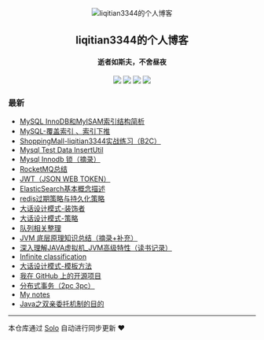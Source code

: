 <p align="center"><img alt="liqitian3344的个人博客" src="https://img.hacpai.com/file/2019/11/headimage-5905b7c7.png"></p><h2 align="center">
liqitian3344的个人博客
</h2>

<h4 align="center">逝者如斯夫，不舍昼夜</h4>
<p align="center"><a title="liqitian3344的个人博客" target="_blank" href="https://github.com/liqitian3344/solo-blog"><img src="https://img.shields.io/github/last-commit/liqitian3344/solo-blog.svg?style=flat-square&color=FF9900"></a>
<a title="GitHub repo size in bytes" target="_blank" href="https://github.com/liqitian3344/solo-blog"><img src="https://img.shields.io/github/repo-size/liqitian3344/solo-blog.svg?style=flat-square"></a>
<a title="Solo Version" target="_blank" href="https://github.com/88250/solo/releases"><img src="https://img.shields.io/badge/solo-3.6.7-f1e05a.svg?style=flat-square&color=blueviolet"></a>
<a title="Hits" target="_blank" href="https://github.com/88250/hits"><img src="https://hits.b3log.org/liqitian3344/solo-blog.svg"></a></p>

### 最新

* [MySQL InnoDB和MyISAM索引结构简析](https://liqitian.com/articles/2019/12/11/1576059397104.html)
* [MySQL-覆盖索引 、索引下推](https://liqitian.com/articles/2019/12/07/1575729377566.html)
* [ShoppingMall-liqitian3344实战练习（B2C）](https://liqitian.com/articles/2019/11/14/1573695891267.html)
* [Mysql Test Data InsertUtil](https://liqitian.com/articles/2019/11/10/1573378143990.html)
* [Mysql  Innodb 锁（摘录）](https://liqitian.com/articles/2019/11/07/1573106576595.html)
* [RocketMQ总结](https://liqitian.com/articles/2019/11/06/1573006088750.html)
* [JWT（JSON WEB TOKEN）](https://liqitian.com/articles/2019/11/04/1572834876894.html)
* [ElasticSearch基本概念描述](https://liqitian.com/articles/2019/10/29/1572327018688.html)
* [redis过期策略与持久化策略](https://liqitian.com/articles/2019/10/29/1572320246189.html)
* [大话设计模式-装饰者](https://liqitian.com/articles/2019/10/23/1571824752198.html)
* [大话设计模式-策略](https://liqitian.com/articles/2019/10/18/1571386530276.html)
* [队列相关整理](https://liqitian.com/articles/2019/10/16/1571193517855.html)
* [JVM 底层原理知识总结（摘录+补充）](https://liqitian.com/articles/2019/10/15/1571117809892.html)
* [深入理解JAVA虚拟机_JVM高级特性（读书记录）](https://liqitian.com/articles/2019/09/29/1569729162355.html)
* [Infinite classification](https://liqitian.com/articles/2019/09/27/1569579745250.html)
* [大话设计模式-模板方法](https://liqitian.com/articles/2019/09/26/1569480595931.html)
* [我在 GitHub 上的开源项目](https://liqitian.com/my-github-repos)
* [分布式事务（2pc 3pc）](https://liqitian.com/articles/2019/09/03/1567490943919.html)
* [My notes](https://liqitian.com/articles/2019/09/03/1567481755050.html)
* [Java之双亲委托机制的目的](https://liqitian.com/articles/2019/09/02/1567410134330.html)



---

本仓库通过 [Solo](https://github.com/88250/solo) 自动进行同步更新 ❤️ 